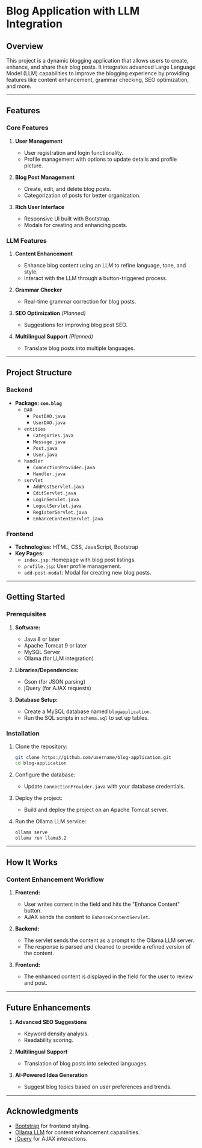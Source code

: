 # Blog Application with LLM Integration

## Overview
This project is a dynamic blogging application that allows users to create, enhance, and share their blog posts. It integrates advanced Large Language Model (LLM) capabilities to improve the blogging experience by providing features like content enhancement, grammar checking, SEO optimization, and more.

---

## Features

### Core Features
1. **User Management**
   - User registration and login functionality.
   - Profile management with options to update details and profile picture.

2. **Blog Post Management**
   - Create, edit, and delete blog posts.
   - Categorization of posts for better organization.

3. **Rich User Interface**
   - Responsive UI built with Bootstrap.
   - Modals for creating and enhancing posts.

### LLM Features
1. **Content Enhancement**
   - Enhance blog content using an LLM to refine language, tone, and style.
   - Interact with the LLM through a button-triggered process.

2. **Grammar Checker**
   - Real-time grammar correction for blog posts.

3. **SEO Optimization** *(Planned)*
   - Suggestions for improving blog post SEO.

4. **Multilingual Support** *(Planned)*
   - Translate blog posts into multiple languages.

---

## Project Structure

### Backend
- **Package: `com.blog`**
  - `DAO`
    - `PostDAO.java`
    - `UserDAO.java`
  - `entities`
    - `Categories.java`
    - `Message.java`
    - `Post.java`
    - `User.java`
  - `handler`
    - `ConnectionProvider.java`
    - `Handler.java`
  - `servlet`
    - `AddPostServlet.java`
    - `EditServlet.java`
    - `LoginServlet.java`
    - `LogoutServlet.java`
    - `RegisterServlet.java`
    - `EnhanceContentServlet.java`

### Frontend
- **Technologies:** HTML, CSS, JavaScript, Bootstrap
- **Key Pages:**
  - `index.jsp`: Homepage with blog post listings.
  - `profile.jsp`: User profile management.
  - `add-post-modal`: Modal for creating new blog posts.

---

## Getting Started

### Prerequisites
1. **Software:**
   - Java 8 or later
   - Apache Tomcat 9 or later
   - MySQL Server
   - Ollama (for LLM integration)

2. **Libraries/Dependencies:**
   - Gson (for JSON parsing)
   - jQuery (for AJAX requests)

3. **Database Setup:**
   - Create a MySQL database named `blogapplication`.
   - Run the SQL scripts in `schema.sql` to set up tables.

### Installation
1. Clone the repository:
   ```bash
   git clone https://github.com/username/blog-application.git
   cd blog-application
   ```

2. Configure the database:
   - Update `ConnectionProvider.java` with your database credentials.

3. Deploy the project:
   - Build and deploy the project on an Apache Tomcat server.

4. Run the Ollama LLM service:
   ```bash
   ollama serve
   ollama run llama3.2
   ```

---

## How It Works

### Content Enhancement Workflow
1. **Frontend:**
   - User writes content in the field and hits the "Enhance Content" button.
   - AJAX sends the content to `EnhanceContentServlet`.

2. **Backend:**
   - The servlet sends the content as a prompt to the Ollama LLM server.
   - The response is parsed and cleaned to provide a refined version of the content.

3. **Frontend:**
   - The enhanced content is displayed in the field for the user to review and post.

---

## Future Enhancements
1. **Advanced SEO Suggestions**
   - Keyword density analysis.
   - Readability scoring.

2. **Multilingual Support**
   - Translation of blog posts into selected languages.

3. **AI-Powered Idea Generation**
   - Suggest blog topics based on user preferences and trends.

---

## Acknowledgments
- [Bootstrap](https://getbootstrap.com/) for frontend styling.
- [Ollama LLM](https://ollama.ai/) for content enhancement capabilities.
- [jQuery](https://jquery.com/) for AJAX interactions.

